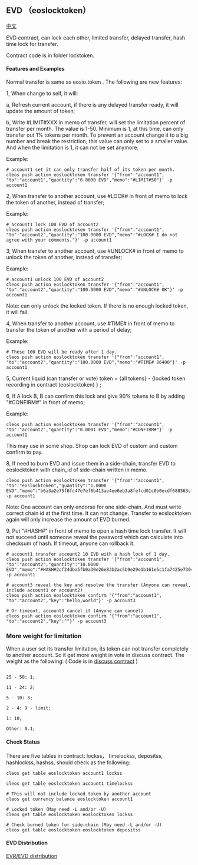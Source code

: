## EVD （eoslocktoken）

[中文](evd-cn.md)

EVD contract, can lock each other, limited transfer, delayed transfer, hash time lock for transfer.

Contract code is in folder locktoken.

#### Features and Examples

Normal transfer is same as eosio.token . The following are new features:

1, When change to self, it will:

  a, Refresh current account, if there is any delayed transfer ready, it will update the amount of token;
  
  b, Write #LIMIT#XXX in memo of transfer, will set the limitation percent of transfer per month. The value is 1-50. Minimum is 1, at this time, can only transfer out 1% tokens per month. To prevent an account change it to a big number and break the restriction, this value can only set to a smaller value. And when the limitation is 1, it can not be set anymore.

Example:

```
# account1 set it can only transfer half of its token per month.
cleos push action eoslocktoken transfer '{"from":"account1", "to":"account1","quantity":"0.0000 EVD","memo":"#LIMIT#50"}' -p account1
```

2, When transfer to another account, use #LOCK# in front of memo to lock the token of another, instead of transfer;

Example:
```
# account1 lock 100 EVD of account2
cleos push action eoslocktoken transfer '{"from":"account1", "to":"account2","quantity":"100.0000 EVD","memo":"#LOCK# I do not agree with your comments."}' -p account1
```

3, When transfer to another account, use #UNLOCK# in front of memo to unlock the token of another, instead of transfer;

Example:
```
# account1 unlock 100 EVD of account2
cleos push action eoslocktoken transfer '{"from":"account1", "to":"account2","quantity":"100.0000 EVD","memo":"#UNLOCK# OK"}' -p account1
```

Note: can only unlock the locked token. If there is no enough locked token, it will fail.

4, When transfer to another account, use #TIME# in front of memo to transfer the token of another with a period of delay;

Example:
```
# These 100 EVD will be ready after 1 day.
cleos push action eoslocktoken transfer '{"from":"account1", "to":"account2","quantity":"100.0000 EVD","memo":"#TIME# 86400"}' -p account1
```

5, Current liquid (can transfer or vote) token = {all tokens} - {locked token recording in contract (eoslocktoken) } ;

6, If A lock B, B can confirm this lock and give 90% tokens to B by adding "#CONFIRM#" in front of memo;

Example:
```
cleos push action eoslocktoken transfer '{"from":"account1", "to":"account2","quantity":"0.0001 EVD","memo":"#CONFIRM#"}' -p account1
```

This may use in some shop. Shop can lock EVD of custom and custom confirm to pay.

8, If need to burn EVD and issue them in a side-chain, transfer EVD to eoslocktoken with chain_id of side-chain written in memo.

```
cleos push action eoslocktoken transfer '{"from":"account1", "to":"eoslocktoken","quantity":"1.0000 EVD","memo":"b6a3a2e75f6fc47e7ef8b413ae4ee6eb3a8fefcd01c0b0ecdf688563cfa5f493"}' -p account1
```

Note: One account can only endorse for one side-chain. And must write correct chain id at the first time. It can not change. Transfer to eoslocktoken again will only increase the amount of EVD burned.

<div id="hash"></div>
9, Put "#HASH#" in front of memo to open a hash time lock transfer. It will not succeed until someone reveal the password which can calculate into checksum of hash. If timeout, anyone can rollback it.

```
# account1 transfer account2 10 EVD with a hash lock of 1 day.
cleos push action eoslocktoken transfer '{"from":"account1", "to":"account2","quantity":"10.0000 EVD","memo":"#HASH#2cf24dba5fb0a30e26e83b2ac5b9e29e1b161e5c1fa7425e73043362938b9824,86400"}' -p account1

# account3 reveal the key and resolve the transfer (Anyone can reveal, include account1 or account2)
cleos push action eoslocktoken confirm '{"from":"account1", "to":"account2","key":"hello,world"}' -p account3

# Or timeout, account3 cancel it (Anyone can cancel)
cleos push action eoslocktoken confirm '{"from":"account1", "to":"account2","key":""}' -p account3

```


### More weight for limitation

When a user set its transfer limitation, its token can not transfer completely to another account. So it get more weight in vote in discuss contract. The weight as the following:
 ( Code is in [discuss contract](comment.md) )

```

25 - 50: 1;

11 - 24: 2;

5 - 10: 3;

2 - 4: 9 - limit;

1: 10;

Other: 0.1;

```

#### Check Status

There are five tables in contract: lockss， timelockss, depositss, hashlockss, hashss, should check as the following:

```
cleos get table eoslocktoken account1 lockss

cleos get table eoslocktoken account1 timelockss

# This will not include locked token by another account
cleos get currency balance eoslocktoken account1

# Locked token (May need -L and/or -U)
cleos get table eoslocktoken eoslocktoken lockss

# Check burned token for side-chain (May need -L and/or -U)
cleos get table eoslocktoken eoslocktoken depositss
```

#### EVD Distribution

[EVR/EVD distribution](evd_distribute.md)


